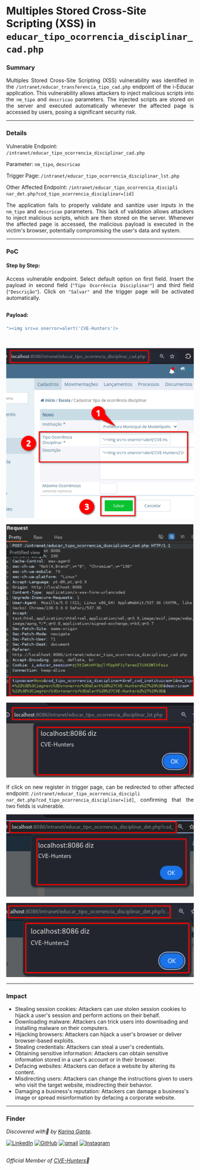# Multiples Stored Cross-Site Scripting (XSS) in `educar_tipo_ocorrencia_disciplinar_cad.php` 

### Summary

<p align="justify">Multiples Stored Cross-Site Scripting (XSS) vulnerability was identified in the <code>/intranet/educar_transferencia_tipo_cad.php</code> endpoint of the i-Educar application. This vulnerability allows attackers to inject malicious scripts into the <code>nm_tipo</code> and <code>descricao</code> parameters. The injected scripts are stored on the server and executed automatically whenever the affected page is accessed by users, posing a significant security risk.</p>

---

### Details

Vulnerable Endpoint: `/intranet/educar_tipo_ocorrencia_disciplinar_cad.php`

Parameter: `nm_tipo`, `descricao`

Trigger Page: `/intranet/educar_tipo_ocorrencia_disciplinar_lst.php`

Other Affected Endpoint: `/intranet/educar_tipo_ocorrencia_discipli
nar_det.php?cod_tipo_ocorrencia_disciplinar=[id]`

<p align="justify">The application fails to properly validate and sanitize user inputs in the <code>nm_tipo</code> and <code>descricao</code> parameters. This lack of validation allows attackers to inject malicious scripts, which are then stored on the server. Whenever the affected page is accessed, the malicious payload is executed in the victim's browser, potentially compromising the user's data and system.</p>

---

### PoC

#### Step by Step:

<p align="justify">Access vulnerable endpoint. Select default option on first field. Insert the payload in second field (<code>"Tipo Ocorrência Disciplinar"</code>) and third field (<code>"Descrição"</code>). Click on <code>"Salvar"</code> and the trigger page will be activated automatically.</p>

##

#### Payload:

````javascript
"><img src=x onerror=alert('CVE-Hunters')>
````
</br>

![](/CVEs/images/storedXss65.png)

![](/CVEs/images/storedXss66.png)

![](/CVEs/images/storedXss67.png)

<p align="justify">If click on new register in trigger page, can be redirected to other affected endpoint: <code>/intranet/educar_tipo_ocorrencia_discipli
nar_det.php?cod_tipo_ocorrencia_disciplinar=[id]</code>, confirming that the two fields is vulnerable.</p>

![](/CVEs/images/storedXss68.png)

![](/CVEs/images/storedXss69.png)

---

### Impact

<p align="justify">
<ul>
  <li>Stealing session cookies: Attackers can use stolen session cookies to hijack a user's session and perform actions on their behalf.</li>
  <li>Downloading malware: Attackers can trick users into downloading and installing malware on their computers.</li>
  <li>Hijacking browsers: Attackers can hijack a user's browser or deliver browser-based exploits.</li>
  <li>Stealing credentials: Attackers can steal a user's credentials.</li>
  <li>Obtaining sensitive information: Attackers can obtain sensitive information stored in a user's account or in their browser.</li>
  <li>Defacing websites: Attackers can deface a website by altering its content.</li>
  <li>Misdirecting users: Attackers can change the instructions given to users who visit the target website, misdirecting their behavior.</li>
  <li>Damaging a business's reputation: Attackers can damage a business's image or spread misinformation by defacing a corporate website.</li>
</ul>
</p>

---

### Finder

*Discovered with💜 by [Karina Gante](https://karinagante.github.io/).* 

[![LinkedIn](https://skillicons.dev/icons?i=linkedin&theme=dark)](https://www.linkedin.com/in/karina-gante/)
[![GitHub](https://skillicons.dev/icons?i=github&theme=dark)](https://www.github.com/KarinaGante/)
[![gmail](https://skillicons.dev/icons?i=gmail&theme=dark)](mailto:karina.gante1@gmail.com)
[![Instagram](https://skillicons.dev/icons?i=instagram&theme=dark)](https://www.instagram.com/karinovisk02/)

##

*Official Member of [CVE-Hunters](https://www.cvehunters.com/)🏹*

